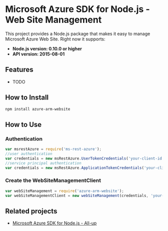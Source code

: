 # Microsoft Azure SDK for Node.js - Web Site Management

This project provides a Node.js package that makes it easy to manage Microsoft Azure Web Site. Right now it supports:
- **Node.js version: 0.10.0 or higher**
- **API version: 2015-08-01**

## Features

 - TODO

## How to Install

```bash
npm install azure-arm-website
```

## How to Use

### Authentication

 ```javascript
var msrestAzure = require('ms-rest-azure');
 //user authentication
 var credentials = new msRestAzure.UserTokenCredentials('your-client-id', 'your-domain', 'your-username', 'your-password', 'your-redirect-uri');
 //service principal authentication
 var credentials = new msRestAzure.ApplicationTokenCredentials('your-client-id', 'your-domain', 'your-secret');
 ```

### Create the WebSiteManagementClient

```javascript
var webSiteManagement = require('azure-arm-website');
var webSiteManagementClient = new webSiteManagement(credentials, 'your-subscription-id');
```

## Related projects

- [Microsoft Azure SDK for Node.js - All-up](https://github.com/WindowsAzure/azure-sdk-for-node)
